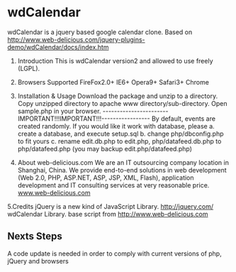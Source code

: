 wdCalendar
==========

wdCalendar is a jquery based google calendar clone. Based on http://www.web-delicious.com/jquery-plugins-demo/wdCalendar/docs/index.htm

1. Introduction
This is wdCalendar version2 and allowed to use freely (LGPL).

2. Browsers Supported
FireFox2.0+ IE6+ Opera9+ Safari3+ Chrome

3. Installation & Usage
Download the package and unzip to a directory.
Copy unzipped directory to apache www directory/sub-directory.
Open sample.php in your browser.
-----------------------IMPORTANT!!!IMPORTANT!!!-----------------
By default, events are created randomly. If you would like it work with database, please
a. create a database, and execute setup.sql
b. change php/dbconfig.php to fit yours
c. rename edit.db.php to edit.php, php/datafeed.db.php to php/datafeed.php (you may backup edit.php/datafeed.php)

4. About web-delicious.com
We are an IT outsourcing company location in Shanghai, China.
We provide end-to-end solutions in web development (Web 2.0, PHP, ASP.NET, ASP, JSP, XML, Flash),
application development and IT consulting services at very reasonable price.
www.web-delicious.com


5.Credits
jQuery is a new kind of JavaScript Library. http://jquery.com/
wdCalendar Library. base script from http://www.web-delicious.com


## Nexts Steps

A code update is needed in order to comply with current versions of php, jQuery and browsers

